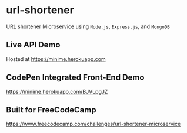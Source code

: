 # url-shortener
URL shortener Microservice using `Node.js`, `Express.js`, and `MongoDB`

## Live API Demo
Hosted at https://minime.herokuapp.com

## CodePen Integrated Front-End Demo
https://minime.herokuapp.com/BJVLpgJZ

## Built for FreeCodeCamp
https://www.freecodecamp.com/challenges/url-shortener-microservice
